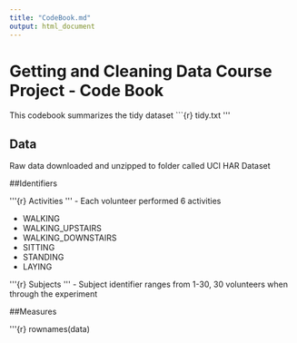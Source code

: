 ```yaml
---
title: "CodeBook.md"
output: html_document
---
```


# Getting and Cleaning Data Course Project - Code Book

This codebook summarizes the tidy dataset ```{r} tidy.txt '''

## Data

Raw data downloaded and unzipped to folder called UCI HAR Dataset

##Identifiers 

'''{r} Activities ''' - Each volunteer performed 6 activities
* WALKING
* WALKING_UPSTAIRS
* WALKING_DOWNSTAIRS
* SITTING
* STANDING
* LAYING

'''{r} Subjects ''' - Subject identifier ranges from 1-30, 30 volunteers when through the experiment 

##Measures 

'''{r} rownames(data)